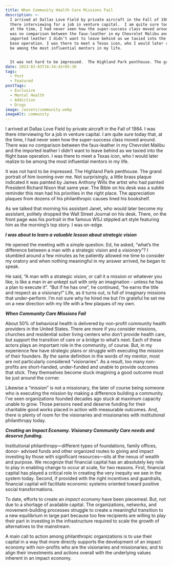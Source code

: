 ```yaml
---
title: When Community Health Care Missions Fail
description: >-
  I arrived at Dallas Love Field by private aircraft in the Fall of 1984. I was
  there interviewing for a job in venture capital.  I am quite sure today that,
  at the time, I had never seen how the super-success class moved around. There
  was no comparison between the faux-leather in my Chevrolet Malibu and the
  imported leather I didn’t want to leave behind as we taxied into the flight
  base operation. I was there to meet a Texas icon, who I would later realize to
  be among the most influential mentors in my life.  


  It was not hard to be impressed.  The Highland Park penthouse. The grand portrait of him looming over me. Not surprisingly, a little brass plaque indicated it was painted by James Anthony Wills the artist who had painted President Richard Nixon that same year. The Bible on his desk was a subtle reminder this man had his priorities in the right place. The appreciation plaques from dozens of his philanthropic causes lined his bookshelf.
date: 2023-03-03T16:34:42+05:30
tags:
  - Post
  - Featured
postTags:
  - Exclusive
  - Mental Health
  - Addiction
  - Drugs
image: /assets/community.webp
imageAlt: community
---
```



I arrived at Dallas Love Field by private aircraft in the Fall of 1984. I was there interviewing for a job in venture capital. I am quite sure today that, at the time, I had never seen how the super-success class moved around. There was no comparison between the faux-leather in my Chevrolet Malibu and the imported leather I didn’t want to leave behind as we taxied into the flight base operation. I was there to meet a Texas icon, who I would later realize to be among the most influential mentors in my life.

It was not hard to be impressed. The Highland Park penthouse. The grand portrait of him looming over me. Not surprisingly, a little brass plaque indicated it was painted by James Anthony Wills the artist who had painted President Richard Nixon that same year. The Bible on his desk was a subtle reminder this man had his priorities in the right place. The appreciation plaques from dozens of his philanthropic causes lined his bookshelf.



As we talked that morning his assistant Janet, who would later become my assistant, politely dropped the Wall Street Journal on his desk. There, on the front page was his portrait in the famous WSJ stippled art style featuring him as the morning’s top story. I was on-edge.



***I was about to learn a valuable lesson about strategic vision***



He opened the meeting with a simple question. Ed, he asked, “what’s the difference between a man with a strategic vision and a *visionary*”? I stumbled around a few minutes as he patiently allowed me time to consider my oratory and when nothing meaningful in my answer arrived, he began to speak.



He said, “A man with a strategic vision, or call it a mission or whatever you like, is like a man in an unkept suit with only an imagination - unless he has a plan to execute it”. “But if he has one”, he continued, “he earns the title and respect as a visionary!” Life, as it turns out, is full of imaginary missions that under-perform. I’m not sure why he hired me but I’m grateful he set me on a new direction with my life with a few plaques of my own.



***When Community Care Missions Fail***



About 50% of behavioral health is delivered by non-profit community health providers in the United States. There are more if you consider missions, churches and residential sober living centers who don’t provide health care, but support the transition of care or a bridge to what’s next. Each of these actors plays an important role in the community, of course. But, in my experience few have strategic plans or struggle with executing the mission of their founders. By the same definition in the words of my mentor, most are not particularly considered “visionaries”. As a result, too many non-profits are short-handed, under-funded and unable to provide outcomes that stick. They themselves become stuck imagining a good outcome must be just around the corner.



Likewise a “mission” is not a missionary, the later of course being someone who is executing the mission by making a difference building a community. I‘ve seen organizations founded decades ago stuck at maximum capacity unable to grow. Those persons need and deserve funding for their charitable good works placed in action with measurable outcomes. And, there is plenty of room for the visionaries and missionaries with institutional philanthropy today.



***Creating an Impact Economy. Visionary Community Care needs and deserve funding.***



Institutional philanthropy—different types of foundations, family offices, donor- advised funds and other organized routes to giving and impact investing by those with significant resources—sits at the nexus of wealth and purpose. We recognize that financial capital has an absolutely key role to play in enabling change to occur at scale, for two reasons. First, financial capital has played a critical role in creating the very inequity we see in the system today. Second, if provided with the right incentives and guardrails, financial capital will facilitate economic systems oriented toward positive social transformations.



To date, efforts to create an *impact economy* have been piecemeal. But, not due to a shortage of available capital. The organizations, networks, and movement-building processes struggle to create a meaningful transition to a new equilibrium in large part because too few recipients are willing to play their part in investing in the infrastructure required to scale the growth of alternatives to the mainstream.



A main call to action among philanthropic organizations is to use their capital in a way that more directly supports the development of an impact economy with non-profits who are the visionaries and missionaries; and to align their investments and actions overall with the underlying values inherent in an impact economy.